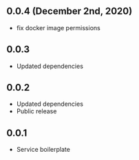 ## 0.0.4 (December 2nd, 2020)

- fix docker image permissions

## 0.0.3

* Updated dependencies

## 0.0.2

* Updated dependencies
* Public release

## 0.0.1

- Service boilerplate
